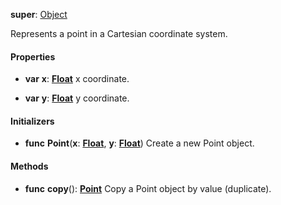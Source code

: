**super**: [Object](Object.md)

Represents a point in a Cartesian coordinate system.

#### Properties

* **var** **x**: **[Float](../gravity/types.md)**
x coordinate.

* **var** **y**: **[Float](../gravity/types.md)**
y coordinate.



#### Initializers

* **func** **Point**(**x**: <strong>[Float](../gravity/types.md)</strong>, **y**: <strong>[Float](../gravity/types.md)</strong>)
Create a new Point object.



#### Methods

* **func** **copy**(): <strong>[Point](point.md)</strong> 
Copy a Point object by value (duplicate).





